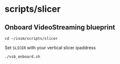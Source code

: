 # scripts/slicer

## Onboard VideoStreaming blueprint

```
cd ~/issm/scripts/slicer
```

Set `SLICER` with your vertical slicer ipaddress

```
./vsb_onboard.sh
```
